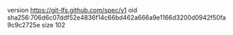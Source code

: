 version https://git-lfs.github.com/spec/v1
oid sha256:706d6c07ddf52e4836f14c66bd462a666a9e1166d3200d0942f50fa9c9c2725e
size 102
